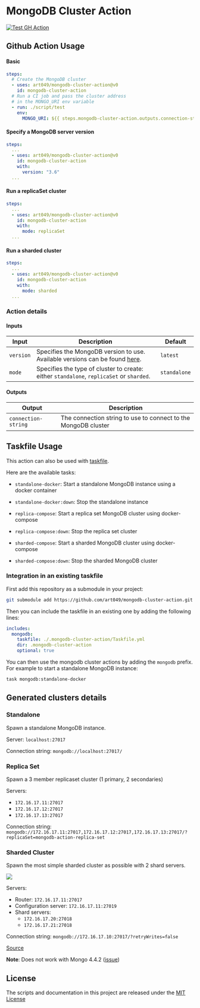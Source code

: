 # MongoDB Cluster Action

[![Test GH Action](https://github.com/art049/mongodb-cluster-action/actions/workflows/ci.yml/badge.svg)](https://github.com/art049/mongodb-cluster-action/actions/workflows/ci.yml)

## Github Action Usage

#### Basic

```yaml
steps:
  # Create the MongoDB cluster
  - uses: art049/mongodb-cluster-action@v0
    id: mongodb-cluster-action
  # Run a CI job and pass the cluster address
  # in the MONGO_URI env variable
  - run: ./script/test
    env:
      MONGO_URI: ${{ steps.mongodb-cluster-action.outputs.connection-string }}
```

#### Specify a MongoDB server version

```yaml
steps:
  ...
  - uses: art049/mongodb-cluster-action@v0
    id: mongodb-cluster-action
    with:
      version: "3.6"
  ...
```

#### Run a replicaSet cluster

```yaml
steps:
  ...
  - uses: art049/mongodb-cluster-action@v0
    id: mongodb-cluster-action
    with:
      mode: replicaSet
  ...
```

#### Run a sharded cluster

```yaml
steps:
  ...
  - uses: art049/mongodb-cluster-action@v0
    id: mongodb-cluster-action
    with:
      mode: sharded
  ...
```

### Action details

#### Inputs

| Input     | Description                                                                                                        | Default      |
| --------- | ------------------------------------------------------------------------------------------------------------------ | ------------ |
| `version` | Specifies the MongoDB version to use. Available versions can be found [here](https://hub.docker.com/_/mongo/tags). | `latest`     |
| `mode`    | Specifies the type of cluster to create: either `standalone`, `replicaSet` or `sharded`.                           | `standalone` |

#### Outputs

| Output              | Description                                                    |
| ------------------- | -------------------------------------------------------------- |
| `connection-string` | The connection string to use to connect to the MongoDB cluster |

## Taskfile Usage

This action can also be used with [taskfile](https://taskfile.dev/).

Here are the available tasks:

- `standalone-docker`: Start a standalone MongoDB instance using a docker container

- `standalone-docker:down`: Stop the standalone instance

- `replica-compose`: Start a replica set MongoDB cluster using docker-compose

- `replica-compose:down`: Stop the replica set cluster

- `sharded-compose`: Start a sharded MongoDB cluster using docker-compose

- `sharded-compose:down`: Stop the sharded MongoDB cluster

### Integration in an existing taskfile

First add this repository as a submodule in your project:

```bash
git submodule add https://github.com/art049/mongodb-cluster-action.git .mongodb-cluster-action
```

Then you can include the taskfile in an existing one by adding the following lines:

```yaml
includes:
  mongodb:
    taskfile: ./.mongodb-cluster-action/Taskfile.yml
    dir: .mongodb-cluster-action
    optional: true
```

You can then use the mongodb cluster actions by adding the `mongodb` prefix. For example to start a standalone MongoDB instance:

```bash
task mongodb:standalone-docker
```

## Generated clusters details

### Standalone

Spawn a standalone MongoDB instance.

Server: `localhost:27017`

Connection string: `mongodb://localhost:27017/`

### Replica Set

Spawn a 3 member replicaset cluster (1 primary, 2 secondaries)

Servers:

- `172.16.17.11:27017`
- `172.16.17.12:27017`
- `172.16.17.13:27017`

Connection string: `mongodb://172.16.17.11:27017,172.16.17.12:27017,172.16.17.13:27017/?replicaSet=mongodb-action-replica-set`

### Sharded Cluster

Spawn the most simple sharded cluster as possible with 2 shard servers.

[![](https://mermaid.ink/img/eyJjb2RlIjoiZ3JhcGggTFJcbiAgICBDKENvbmZpZ1N2ciA8YnI-IDE3Mi4xNi4xNy4xMToyNzAxOSkgLS0tIFIoUm91dGVyIDxicj4gMTcyLjE2LjE3LjExOjI3MDE3KVxuICAgIFIgLS0tIFMwKFNoYXJkMCA8YnI-IDE3Mi4xNi4xNy4yMDoyNzAxOCkgICAgICAgIFxuICAgIFIgLS0tIFMxKFNoYXJkMSA8YnI-IDE3Mi4xNi4xNy4yMToyNzAxOClcbiAgICBcbiAgICBcbiAgICAiLCJtZXJtYWlkIjp7InRoZW1lIjoiZGVmYXVsdCJ9LCJ1cGRhdGVFZGl0b3IiOmZhbHNlfQ)](https://mermaid-js.github.io/mermaid-live-editor/#/edit/eyJjb2RlIjoiZ3JhcGggTFJcbiAgICBDKENvbmZpZ1N2ciA8YnI-IDE3Mi4xNi4xNy4xMToyNzAxOSkgLS0tIFIoUm91dGVyIDxicj4gMTcyLjE2LjE3LjExOjI3MDE3KVxuICAgIFIgLS0tIFMwKFNoYXJkMCA8YnI-IDE3Mi4xNi4xNy4yMDoyNzAxOCkgICAgICAgIFxuICAgIFIgLS0tIFMxKFNoYXJkMSA8YnI-IDE3Mi4xNi4xNy4yMToyNzAxOClcbiAgICBcbiAgICBcbiAgICAiLCJtZXJtYWlkIjp7InRoZW1lIjoiZGVmYXVsdCJ9LCJ1cGRhdGVFZGl0b3IiOmZhbHNlfQ)

Servers:

- Router: `172.16.17.11:27017`
- Configuration server: `172.16.17.11:27019`
- Shard servers:
  - `172.16.17.20:27018`
  - `172.16.17.21:27018`

Connection string: `mongodb://172.16.17.10:27017/?retryWrites=false`

[Source](https://docs.mongodb.com/manual/core/sharded-cluster-components/#development-configuration)

**Note**: Does not work with Mongo 4.4.2 ([issue](https://jira.mongodb.org/browse/SERVER-53259))

</details>

## License

The scripts and documentation in this project are released under the [MIT License](./LICENSE)
